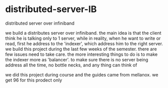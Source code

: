 # distributed-server-IB
distributed server over infiniband


we build a distributes server over infiniband. the main idea is that the client think he is talking only to 1 server, while in reality, when he want to write or read, first he address to the 'indexer', which address him to the right server. we build this project during the last few weeks of the semester. there are few issues need to take care. the more interesting things to do is to make the indexer more as 'balancer'. to make sure there is no server being address all the time, no bottle necks, and any thing can think of


we did this project during course and the guides came from mellanox. we get 96 for this prodect only
